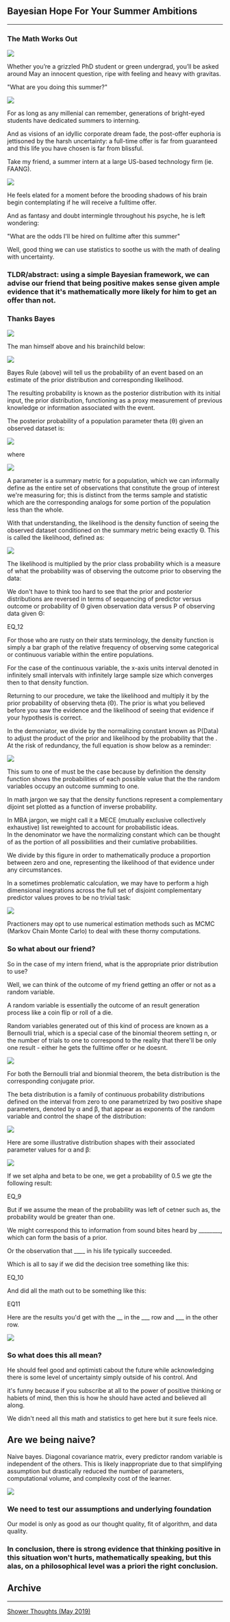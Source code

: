 ## Bayesian Hope For Your Summer Ambitions

---

### The Math Works Out

<img src="images/Math.JPG?raw=true"/>

Whether you’re a grizzled PhD student or green undergrad, you’ll be asked around May an innocent question, ripe with feeling and heavy with gravitas.

"What are you doing this summer?"

<img src="images/Summer.JPG?raw=true"/>

For as long as any millenial can remember, generations of bright-eyed students have dedicated summers to interning. 

And as visions of an idyllic corporate dream fade, the post-offer euphoria is jettisoned by the harsh uncertainty: a full-time offer is far from guaranteed and this life you have chosen is far from blissful. 

Take my friend, a summer intern at a large US-based technology firm (ie. FAANG).

<img src="images/FAANG.JPG?raw=true"/>

He feels elated for a moment before the brooding shadows of his brain begin contemplating if he will receive a fulltime offer.

And as fantasy and doubt intermingle throughout his psyche, he is left wondering: 

"What are the odds I'll be hired on fulltime after this summer"

Well, good thing we can use statistics to soothe us with the math of dealing with uncertainty. 

### TLDR/abstract: using a simple Bayesian framework, we can advise our friend that being positive makes sense given ample evidence that it's mathematically more likely for him to get an offer than not.   

### Thanks Bayes

<img src="images/TBayes.JPG?raw=true"/>

The man himself above and his brainchild below:

<img src="images/EQ_4.JPG?raw=true"/>

Bayes Rule (above) will tell us the probability of an event based on an estimate of the prior distribution and corresponding likelihood.

The resulting probability is known as the posterior distribution with its initial input, the prior distribution, functioning as a proxy measurement of previous knowledge or information associated with the event. 

The posterior probability of a population parameter theta (θ) given an observed dataset is:

<img src="images/EQ_2.JPG?raw=true"/>

where

<img src="images/EQ_1.JPG?raw=true"/>

A parameter is a summary metric for a population, which we can informally define as the entire set of observations that constitute the group of interest we're measuring for; this is distinct from the terms sample and statistic which are the corresponding analogs for some portion of the population less than the whole.

With that understanding, the likelihood is the density function of seeing the observed dataset conditioned on the summary metric being exactly Θ. This is called the likelihood, defined as:

<img src="images/EQ_3.JPG?raw=true"/>

The likelihood is multiplied by the prior class probability which is a measure of what the probability was of observing the outcome prior to observing the data:

<ig src="images/EQ_6.JPG?raw=true"/>

We don't have to think too hard to see that the prior and posterior distributions are reversed in terms of sequencing of predictor versus outcome or probability of Θ given observation data versus P of observing data given Θ:

EQ_12

For those who are rusty on their stats terminology, the density function is simply a bar graph of the relative frequency of observing some categorical or continuous variable within the entire populations. 

For the case of the continuous variable, the x-axis units interval denoted in infinitely small intervals with infinitely large sample size which converges then to that density function. 

Returning to our procedure, we take the likelihood and multiply it by the prior probability of observing theta (Θ). The prior is what you believed before you saw the evidence and the likelihood of seeing that evidence if your hypothesis is correct.

In the demoniator, we divide by the normalizing constant known as P(Data) to adjust the product of the prior and likelihood by the probability that the . At the risk of redundancy, the full equation is show below as a reminder:

<img src="images/EQ_4.JPG?raw=true"/>

This sum to one of must be the case because by definition the density function shows the probabilities of each possible value that the the random variables occupy an outcome summing to one. 

In math jargon we say that the density functions represent a complementary dijoint set plotted as a function of inverse probability.

In MBA jargon, we might call it a MECE (mutually exclusive collectively exhaustive) list reweighted to account for probabilistic ideas.  
In the denominator we have the normalizing constant which can be thought of as the portion of all possibilities and their cumlative probabilities. 

We divide by this figure in order to mathematically produce a proportion between zero and one, representing the likelihood of that evidence under any circumstances. 

In a sometimes problematic calculation, we may have to perform a high dimensional inegrations across the full set of disjoint complementary predictor values proves to be no trivial task:

<img src="images/EQ_5.JPG?raw=true"/>

Practioners may opt to use numerical estimation methods such as MCMC (Markov Chain Monte Carlo) to deal with these thorny computations.

### So what about our friend?

So in the case of my intern friend, what is the appropriate prior distribution to use? 

Well, we can think of the outcome of my friend getting an offer or not as a random variable.

A random variable is essentially the outcome of an result generation process like a coin flip or roll of a die.

Random variables generated out of this kind of process are known as a Bernoulli trial, which is a special case of the binomial theorem setting n, or the number of trials to one to correspond to the reality that there'll be only one result - either he gets the fulltime offer or he doesnt.

<img src="images/EQ_8.JPG?raw=true"/>

For both the Bernoulli trial and bionmial theorem, the beta distribution is the corresponding conjugate prior.

The beta distribution is a family of continuous probability distributions defined on the interval from zero to one parametrized by two positive shape parameters, denoted by α and β, that appear as exponents of the random variable and control the shape of the distribution:

<img src="images/EQ_7.JPG?raw=true"/>

Here are some illustrative distribution shapes with their associated parameter values for α and β:

<img src="images/beta.JPG?raw=true"/>

If we set alpha and beta to be one, we get a probability of 0.5 we gte the following result:

EQ_9

But if we assume the mean of the probability was left of cetner such as, the probability would be greater than one.

We might correspond this to information from sound bites heard by ________, which can form the basis of a prior.

Or the observation that ____ in his life typically succeeded.

Which is all to say if we did the decision tree something like this:

EQ_10

And did all the math out to be something like this:

EQ11

Here are the results you'd get with the __ in the ___ row and ___ in the other row.

<img src="images/Sensitivitytable.JPG?raw=true"/>

### So what does this all mean?

He should feel good and optimisti cabout the future while acknowledging there is some level of uncertainty simply outside of his control. And

 it's funny because if you subscribe at all to the power of positive thinking or habiets of mind, then this is how he should have acted and believed all along. 

We didn't need all this math and statistics to get here but it sure feels nice.

## Are we being naive?

Naive bayes. Diagonal covariance matrix, every predictor random variable is independent of the others. This is likely inappropriate due to that simplifying assumption but drastically reduced the number of parameters, computational volume, and complexity cost of the learner.

<img src="images/Covariance_matrix.JPG?raw=true"/>

### We need to test our assumptions and underlying foundation

Our model is only as good as our thought quality, fit of algorithm, and data quality. 

### In conclusion, there is strong evidence that thinking positive in this situation won't hurts, mathematically speaking, but this alas, on a philosophical level was a priori the right conclusion.

## Archive

---

[Shower Thoughts (May 2019)](/sample_page)
